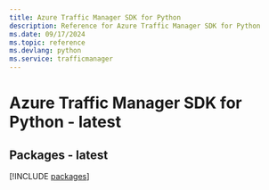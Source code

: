 ```yaml
---
title: Azure Traffic Manager SDK for Python
description: Reference for Azure Traffic Manager SDK for Python
ms.date: 09/17/2024
ms.topic: reference
ms.devlang: python
ms.service: trafficmanager
---
```

# Azure Traffic Manager SDK for Python - latest
## Packages - latest
[!INCLUDE [packages](traffic-manager-index.md)]